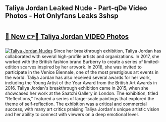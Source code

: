 ## Taliya Jordan Le𝚊ked N𝚞de - Part-qDe Video Photos - Hot Onlyf𝚊ns Le𝚊ks 3shsp

# <h2><a href="http://ab10984.deff.icu/?id=Taliya+Jordan">🔗 New 👉🔴 Taliya Jordan VIDEO Photos</a></h2>

[![Taliya Jordan N𝚞des](https://i.imgur.com/rIISA9y.gif)](http://ab10984.deff.icu/?id=Taliya+Jordan)
Since her breakthrough exhibition, Taliya Jordan has collaborated with several high-profile artists and organizations. In 2017, she worked with the British fashion brand Burberry to create a series of limited-edition scarves inspired by her artwork. In 2018, she was invited to participate in the Venice Biennale, one of the most prestigious art events in the world. Taliya Jordan has also received several awards for her work, including the Young Artist of the Year Award from the British Art Awards in 2016. Taliya Jordan's breakthrough exhibition came in 2015, when she showcased her work at the Saatchi Gallery in London. The exhibition, titled "Reflections," featured a series of large-scale paintings that explored the theme of self-reflection. The exhibition was a critical and commercial success, with many art critics praising Taliya Jordan's unique artistic vision and her ability to connect with viewers on a deep emotional level.
